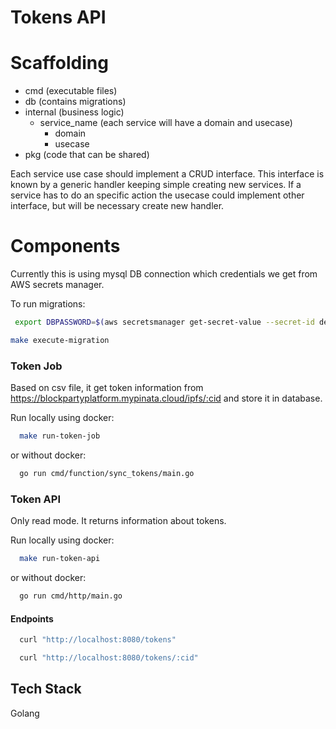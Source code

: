# Tokens API  

# Scaffolding  

- cmd (executable files)
- db (contains migrations)
- internal (business logic)
  - service_name (each service will have a domain and usecase)
    - domain
    - usecase
- pkg  (code that can be shared)

Each service use case should implement a CRUD interface. This interface is known by a generic handler keeping simple creating new services. If a service has to do an specific action the usecase could implement other interface, but will be necessary create new handler.

# Components

Currently this is using mysql DB connection which credentials we get from AWS secrets manager.

To run migrations:

~~~bash  
 export DBPASSWORD=$(aws secretsmanager get-secret-value --secret-id dev/core --region us-east-1 --output json | jq -r -S '.SecretString| fromjson| .password')
~~~
~~~bash  
make execute-migration
~~~



### Token Job
Based on csv file, it get token information from https://blockpartyplatform.mypinata.cloud/ipfs/:cid and store it in database.

Run locally using docker:
~~~bash  
  make run-token-job
~~~
or without docker:
~~~bash  
  go run cmd/function/sync_tokens/main.go
~~~

### Token API

Only read mode. It returns information about tokens.

Run locally using docker:
~~~bash  
  make run-token-api
~~~
or without docker:
~~~bash  
  go run cmd/http/main.go        
~~~

#### Endpoints

~~~bash  
  curl "http://localhost:8080/tokens"
~~~

~~~bash  
  curl "http://localhost:8080/tokens/:cid"
~~~
 

## Tech Stack  

 Golang
